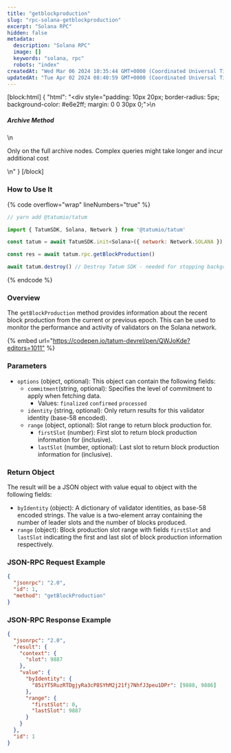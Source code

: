 ```yaml
---
title: "getblockproduction"
slug: "rpc-solana-getblockproduction"
excerpt: "Solana RPC"
hidden: false
metadata: 
  description: "Solana RPC"
  image: []
  keywords: "solana, rpc"
  robots: "index"
createdAt: "Wed Mar 06 2024 10:35:44 GMT+0000 (Coordinated Universal Time)"
updatedAt: "Tue Apr 02 2024 08:40:59 GMT+0000 (Coordinated Universal Time)"
---
```

[block:html]
{
  "html": "<div style=\"padding: 10px 20px; border-radius: 5px; background-color: #e6e2ff; margin: 0 0 30px 0;\">\n  <h5>Archive Method</h5>\n  <p>Only on the full archive nodes. Complex queries might take longer and incur additional cost</p>\n</div>"
}
[/block]


### How to Use It

{% code overflow="wrap" lineNumbers="true" %}

```javascript
// yarn add @tatumio/tatum

import { TatumSDK, Solana, Network } from '@tatumio/tatum'

const tatum = await TatumSDK.init<Solana>({ network: Network.SOLANA })

const res = await tatum.rpc.getBlockProduction()

await tatum.destroy() // Destroy Tatum SDK - needed for stopping background jobs
```

{% endcode %}

### Overview

The `getBlockProduction` method provides information about the recent block production from the current or previous epoch. This can be used to monitor the performance and activity of validators on the Solana network.

{% embed url="<https://codepen.io/tatum-devrel/pen/QWJoKde?editors=1011"> %}

### Parameters

- `options` (object, optional): This object can contain the following fields:
  - `commitment`(string, optional): Specifies the level of commitment to apply when fetching data.
    - Values: `finalized` `confirmed` `processed`
  - `identity` (string, optional): Only return results for this validator identity (base-58 encoded).
  - `range` (object, optional): Slot range to return block production for.
    - `firstSlot` (number): First slot to return block production information for (inclusive).
    - `lastSlot` (number, optional): Last slot to return block production information for (inclusive).

### Return Object

The result will be a JSON object with value equal to object with the following fields:

- `byIdentity` (object): A dictionary of validator identities, as base-58 encoded strings. The value is a two-element array containing the number of leader slots and the number of blocks produced.
- `range` (object): Block production slot range with fields `firstSlot` and `lastSlot` indicating the first and last slot of block production information respectively.

### JSON-RPC Request Example

```json
{
  "jsonrpc": "2.0", 
  "id": 1,
  "method": "getBlockProduction"
}
```

### JSON-RPC Response Example

```json
{
  "jsonrpc": "2.0",
  "result": {
    "context": {
      "slot": 9887
    },
    "value": {
      "byIdentity": {
        "85iYT5RuzRTDgjyRa3cP8SYhM2j21fj7NhfJ3peu1DPr": [9888, 9886]
      },
      "range": {
        "firstSlot": 0,
        "lastSlot": 9887
      }
    }
  },
  "id": 1
}
```
